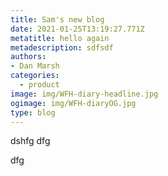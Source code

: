 ```yaml
---
title: Sam's new blog
date: 2021-01-25T13:19:27.771Z
metatitle: hello again
metadescription: sdfsdf
authors:
- Dan Marsh
categories:
  - product
image: img/WFH-diary-headline.jpg
ogimage: img/WFH-diaryOG.jpg
type: blog
---
```

dshfg dfg

dfg
